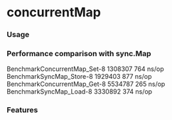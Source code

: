 # concurrentMap

### Usage


### Performance comparison with sync.Map
BenchmarkConcurrentMap_Set-8   	 1308307	       764 ns/op    
BenchmarkSyncMap_Store-8       	 1929403	       877 ns/op   
BenchmarkConcurrentMap_Get-8   	 5534787	       265 ns/op   
BenchmarkSyncMap_Load-8        	 3330892	       374 ns/op   

### Features
